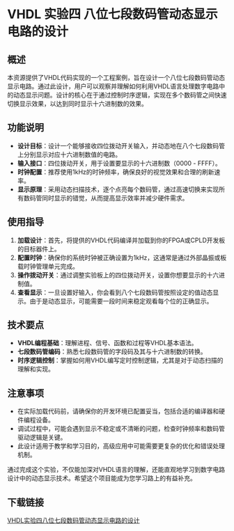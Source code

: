 # VHDL 实验四 八位七段数码管动态显示电路的设计

## 概述

本资源提供了VHDL代码实现的一个工程案例，旨在设计一个八位七段数码管动态显示电路。通过此设计，用户可以观察并理解如何利用VHDL语言处理数字电路中的动态显示问题。设计的核心在于通过控制时序逻辑，实现在多个数码管之间快速切换显示效果，以达到同时显示十六进制数的效果。

## 功能说明

- **设计目标**：设计一个能够接收四位拨动开关输入，并动态地在八个七段数码管上分别显示对应十六进制数值的电路。
- **输入接口**：四位拨动开关，用于设置要显示的十六进制数（0000 - FFFF）。
- **时钟配置**：推荐使用1kHz的时钟频率，确保良好的视觉效果和合理的刷新速率。
- **显示原理**：采用动态扫描技术，逐个点亮每个数码管，通过高速切换来实现所有数码管同时显示的错觉，从而提高显示效率并减少硬件需求。

## 使用指导

1. **加载设计**：首先，将提供的VHDL代码编译并加载到你的FPGA或CPLD开发板的目标器件上。
2. **配置时钟**：确保你的系统时钟被正确设置为1kHz，这通常是通过外部晶振或板载时钟管理单元完成。
3. **操作拨动开关**：通过调整实验板上的四位拨动开关，设置你想要显示的十六进制值。
4. **查看显示**：一旦设置好输入，你会看到八个七段数码管按照设定的值动态显示。由于是动态显示，可能需要一段时间来稳定观看每个位的正确显示。

## 技术要点

- **VHDL编程基础**：理解进程、信号、函数和过程等VHDL基本语法。
- **七段数码管编码**：熟悉七段数码管的字段码及其与十六进制数的转换。
- **时序逻辑控制**：掌握如何用VHDL编写定时控制逻辑，尤其是对于动态扫描的理解和实现。

## 注意事项

- 在实际加载代码前，请确保你的开发环境已配置妥当，包括合适的编译器和硬件编程设备。
- 调试过程中，可能会遇到显示不稳定或不清晰的问题，检查时钟频率和数码管驱动逻辑是关键。
- 此设计适用于教学和学习目的，高级应用中可能需要更复杂的优化和错误处理机制。

通过完成这个实验，不仅能加深对VHDL语言的理解，还能直观地学习到数字电路设计中的动态显示技术。希望这个项目能成为您学习路上的有益补充。

## 下载链接

[VHDL实验四八位七段数码管动态显示电路的设计](https://pan.quark.cn/s/c609e0bf3172)